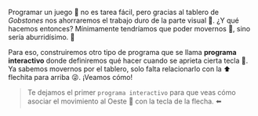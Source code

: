 <gs-attire attire-url="https://raw.githubusercontent.com/MumukiProject/mumuki-guia-gobstones-eventos-kids/master/assets/attires/config_1552685468604.json"></gs-attire>

<gs-toolbox toolbox-url="https://raw.githubusercontent.com/MumukiProject/mumuki-guia-gobstones-eventos-kids/master/assets/toolbox_1552945151840.xml"></gs-toolbox>

<gs-keyboard-config keyboard-url="https://raw.githubusercontent.com/luchotc/mumuki-guide-gobstones-guia-test-attires/master/example.json"></gs-keyboard-config>

Programar un juego :space_invader: no es tarea fácil, pero gracias al tablero de _Gobstones_ nos ahorraremos el trabajo duro de la parte visual :eyes:. ¿Y qué hacemos entonces? Mínimamente tendríamos que poder movernos :dancer:, sino sería aburridísimo. :bow:

Para eso, construiremos otro tipo de programa que se llama **programa interactivo** donde definiremos qué hacer cuando se aprieta cierta tecla :radio_button:. Ya sabemos movernos por el tablero, solo falta relacionarlo con la :arrow_up: flechita para arriba :stuck_out_tongue_winking_eye:. ¡Veamos cómo!

> Te dejamos el primer `programa interactivo` para que veas cómo asociar el movimiento al Oeste :walking: con la tecla de la flecha. :arrow_left:
